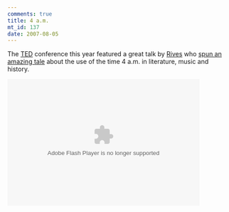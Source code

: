 ```yaml
--- 
comments: true
title: 4 a.m.
mt_id: 137
date: 2007-08-05
---
```

The [TED](http://en.wikipedia.org/wiki/TED_%28conference%29) conference this year featured a great talk by [Rives](http://www.shopliftwindchimes.com/) who [spun an amazing tale](http://www.ted.com/index.php/talks/view/id/148) about the use of the time 4 a.m. in literature, music and history.

<object classid="clsid:d27cdb6e-ae6d-11cf-96b8-444553540000" codebase="http://download.macromedia.com/pub/shockwave/cabs/flash/swflash.cab#version=8,0,0,0" width="432" height="285" id="VE_Player" align="middle"><param name="movie" value="http://static.videoegg.com/ted/flash/loader.swf"><param NAME="FlashVars" VALUE="bgColor=FFFFFF&file=http://static.videoegg.com/ted/movies/RIVES-4AM-2007_high.flv&autoPlay=false&fullscreenURL=http://static.videoegg.com/ted/flash/fullscreen.html&forcePlay=false&logo=&allowFullscreen=true"><param name="quality" value="high"><param name="allowScriptAccess" value="always"><param name="bgcolor" value="#FFFFFF"><param name="scale" value="noscale"><param name="wmode" value="window"><embed src="http://static.videoegg.com/ted/flash/loader.swf" FlashVars="bgColor=FFFFFF&file=http://static.videoegg.com/ted/movies/RIVES-4AM-2007_high.flv&autoPlay=false&fullscreenURL=http://static.videoegg.com/ted/flash/fullscreen.html&forcePlay=false&logo=&allowFullscreen=true" quality="high" allowScriptAccess="always" bgcolor="#FFFFFF" scale="noscale" wmode="window" width="432" height="285" name="VE_Player" align="middle" type="application/x-shockwave-flash" pluginspage="http://www.macromedia.com/go/getflashplayer"></object>
